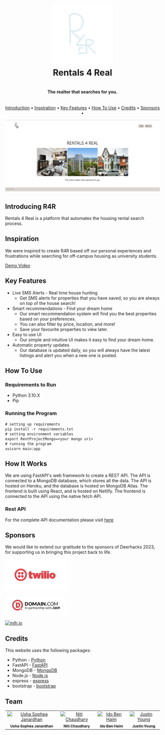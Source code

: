 
<h1 align="center">
  <br>
  <a href="https://r4r.tech/"><img src="assets/logo.PNG" alt="Rentals 4 Real" width="200"></a>
  <br>
  Rentals 4 Real
  <br>
</h1>

<h4 align="center"> <br>The realtor that searches for you. </h4>

<p align="center">
  <br>
  <a href="#introducing-r4r">Introduction</a> •
  <a href="#inspiration">Inspiration</a> •
  <a href="#key-features">Key Features</a> •
  <a href="#how-to-use">How To Use</a> •
  <a href="#credits">Credits</a> •
  <a href="#sponsors">Sponsors</a> •
</p>

![screenshot](assets/gif.gif)

## Introducing R4R

Rentals 4 Real is a platform that automates the housing rental search process.

## Inspiration

We were inspired to create R4R based off our personal experiences and frustrations while searching for off-campus housing as university students. 

[Demo Video](https://youtu.be/XS3K1xTzPAk)

## Key Features

* Live SMS Alerts - Real time house hunting 
  - Get SMS alerts for properties that you have saved, so you are always on top of the house search!
* Smart recommendations - Find your dream home
  - Our smart recommendation system will find you the best properties based on your preferences.
  - You can also filter by price, location, and more!
  - Save your favourite properties to view later.
* Easy to use UI
  - Our simple and intuitive UI makes it easy to find your dream home.
* Automatic property updates
  - Our database is updated daily, so you will always have the latest listings and alert you when a new one is posted.


## How To Use
### Requirements to Run
- Python 3.10.X
- Pip
### Running the Program
```shell
# setting up requirements
pip install -r requirements.txt
# setting environment variables
export RentProjectMongo=<your mongo uri>
# running the program
uvicorn main:app
```

## How It Works

We are using FastAPI's web framework to create a REST API. The API is connected to a MongoDB database, which stores all the data. The API is hosted on Heroku, and the database is hosted on MongoDB Atlas. The frontend is built using React, and is hosted on Netlify. The frontend is connected to the API using the native fetch API.

### Rest API
For the complete API documentation please visit [here](https://r4r.tech/docs)


## Sponsors

We would like to extend our gratitude to the sponsors of Deerhacks 2023, for supporting us in bringing this project back to life.

<a href="https://www.twilio.com/"><img src="assets/twiliologo.png" alt="Twilio" width="200"></a>

<a href="https://www.domain.com/mlh"><img src="assets/domainlogo.png" alt="Domain.Com" width="200"></a>

<a href="https://mlh.io/"><img src="https://mlh.io/assets/logos/mlh-facebook-ae6144c0a3605f15992ee2970616db8d.jpg" alt="mlh.io" width="200"></a>


## Credits

This website uses the following packages:
- Python - [Python](https://www.python.org/)
- FastAPI - [FastAPI](https://fastapi.tiangolo.com/)
- MongoDB - [MongoDB](https://www.mongodb.com/)
- Node.js - [Node.js](https://nodejs.org/en/)
- express - [express](https://expressjs.com/)
- bootstrap - [bootstrap](https://getbootstrap.com/)


## Team

<table>
  <tr>
    <td align="center">
    <a href="https://github.com/usha-sj"><img src="https://github.com/usha-sj.png" width="100px;" alt="Usha Sophea Janardhan"/><br /><sub><b>Usha Sophea Janardhan</b></sub></a><br /></td>
    <td align="center">
    <a href="https://github.com/nitic04"><img src="https://github.com/nitic04.png" width="100px;" alt="Niti Chaudhary"/><br /><sub><b>Niti Chaudhary</b></sub></a><br /></td>
    <td align="center">
    <a href="https://github.com/ggggg"><img src="https://github.com/ggggg.png" width="100px;" alt="Ido Ben Haim"/><br /><sub><b>Ido Ben Haim</b></sub></a><br /></td>
    <td align="center">
    <a href="https://github.com/jman005"><img src="https://github.com/jman005.png" width="100px;" alt="Justin Young"/><br /><sub><b>Justin Young</b></sub></a><br /></td>
  </tr>
</table>
